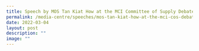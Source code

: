 ```yaml
---
title: Speech by MOS Tan Kiat How at the MCI Committee of Supply Debate 2022
permalink: /media-centre/speeches/mos-tan-kiat-how-at-the-mci-cos-debate-2022/
date: 2022-03-04
layout: post
description: ""
image: ""
---
```

